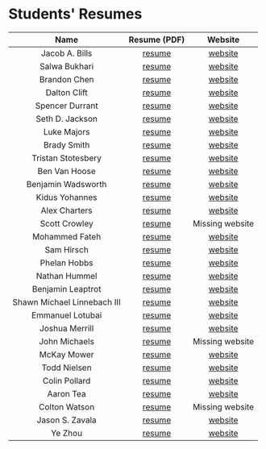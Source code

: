 # Students' Resumes

| Name |  Resume (PDF) | Website |
| :-:  |  :-:          | :-:     |
| Jacob A. Bills | [resume](jacob_a_bills.pdf) | [website](http://jacob.bills.ink/) |
| Salwa Bukhari | [resume](jacob_a_bills.pdf) | [website](https://salwab.github.io/personal-website/) |
| Brandon Chen | [resume](brandon_chen.docx) | [website](https://u1165099.github.io/website/) |
| Dalton Clift | [resume](dalton_clift.pdf) | [website](https://daltonclift.com/) |
| Spencer Durrant | [resume](spencer_durrant.pdf) | [website](https://durrantula.github.io/SD_profile/) |
| Seth D. Jackson | [resume](senior_project.pdf) | [website](https://kieblade.github.io/MyWebsite/) |
| Luke Majors | [resume](luke_majors.pdf) | [website](https://lrm77.github.io/Personal-Website/) |
| Brady Smith | [resume](brady_smith.pdf) | [website](https://bradysmith1019.github.io/Resume/) |
| T​ristan​ Stotesbery | [resume](tristan_stotesbery.pdf) | [website](https://tristanstotesbery.github.io/) |
| Ben Van Hoose | [resume](ben_van_hoose.pdf) | [website](https://bvanhoose14.github.io/) |
| Benjamin Wadsworth | [resume](benjamin_wadsworth.pdf) | [website](https://bcwadsworth.me/) |
| Kidus Yohannes | [resume](kidus_yohannes.pdf) | [website](https://kiduss-portfolio.webflow.io/) |
| Alex Charters | [resume](alex_charters.docx) | [website](https://alexcharters.github.io/ECE_3992_website/) |
| Scott Crowley | [resume](scott_crowley.docx) | Missing website |
| Mohammed Fateh | [resume](mohammed_fateh.pdf) | [website](https://moefateh.com) |
| Sam Hirsch | [resume](sam_hirsch.pdf) | [website](www.samhirsch.me) |
| Phelan Hobbs | [resume](phelan_hobbs.pdf) | [website](https://phelanhobbs.github.io/PhelanResume.github.io/) |
| Nathan Hummel | [resume](nathan_hummel.pdf) | [website](https://jstanate.github.io/) |
| Benjamin Leaptrot | [resume](benjamin_leaptrot.pdf) | [website](https://bbleaptrot.github.io/) |
| Shawn Michael Linnebach III | [resume](shawn_michael_linnebach_iii.pdf) | [website](https://linnebach08.github.io/Resume/) |
| E​mmanuel​ L​otubai | [resume](shawn_michael_linnebach_iii.pdf) | [website](https://linnebach08.github.io/Resume/) |
| Joshua Merrill | [resume](joshua_merrill.pdf) | [website](https://josmer-code-myster.github.io/resume.github.io/) |
| John Michaels | [resume](john_michaels.pdf) | Missing website |
| McKay Mower | [resume](mckay_mower.pdf) | [website](https://mckaymower.github.io/) |
| Todd Nielsen | [resume](todd_nielsen.pdf) | [website](https://tgnielse1145.github.io/website/) |
| Colin Pollard | [resume](colin_pollard.pdf) | [website](https://colinpollard.github.io/resume/) |
| Aaron Tea | [resume](aaron_tea.pdf) | [website](https://huchimama.github.io/) |
| Colton Watson | [resume](colton_watson.pdf) | Missing website |
| Jason S. Zavala | [resume](jason_s_zavala.pdf) | [website](https://jason-zavala.github.io/me/) |
| Ye Zhou | [resume](ye_zhou.pdf) | [website](https://yezhou0226.github.io/) |
